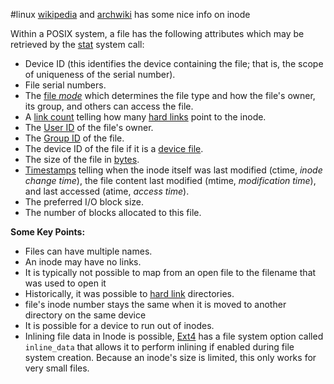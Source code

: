 #linux
[wikipedia](https://en.wikipedia.org/wiki/Inode) and [archwiki](https://man.archlinux.org/man/inode.7.en) has some nice info on inode

Within a POSIX system, a file has the following attributes  which may be retrieved by the [stat](https://en.wikipedia.org/wiki/Stat_(Unix) "Stat (Unix)") system call:

-   Device ID (this identifies the device containing the file; that is, the scope of uniqueness of the serial number).
-   File serial numbers.
-   The [file _mode_](https://en.wikipedia.org/wiki/File_system_permissions "File system permissions") which determines the file type and how the file's owner, its group, and others can access the file.
-   A [link count](https://en.wikipedia.org/wiki/Reference_counting "Reference counting") telling how many [hard links](https://en.wikipedia.org/wiki/Hard_link "Hard link") point to the inode.
-   The [User ID](https://en.wikipedia.org/wiki/User_identifier_(Unix) "User identifier (Unix)") of the file's owner.
-   The [Group ID](https://en.wikipedia.org/wiki/Group_identifier_(Unix) "Group identifier (Unix)") of the file.
-   The device ID of the file if it is a [device file](https://en.wikipedia.org/wiki/Device_file "Device file").
-   The size of the file in [bytes](https://en.wikipedia.org/wiki/Byte "Byte").
-   [Timestamps](https://en.wikipedia.org/wiki/Timestamp "Timestamp") telling when the inode itself was last modified (ctime, _inode change time_), the file content last modified (mtime, _modification time_), and last accessed (atime, _access time_).
-   The preferred I/O block size.
-   The number of blocks allocated to this file.


**Some Key Points:**
- Files can have multiple names.
- An inode may have no links.
- It is typically not possible to map from an open file to the filename that was used to open it
- Historically, it was possible to [hard link](https://en.wikipedia.org/wiki/Hard_link "Hard link") directories.
- file's inode number stays the same when it is moved to another directory on the same device
- It is possible for a device to run out of inodes.
- Inlining file data in Inode is possible, [Ext4](https://en.wikipedia.org/wiki/Ext4 "Ext4") has a file system option called `inline_data` that allows it to perform inlining if enabled during file system creation. Because an inode's size is limited, this only works for very small files.

